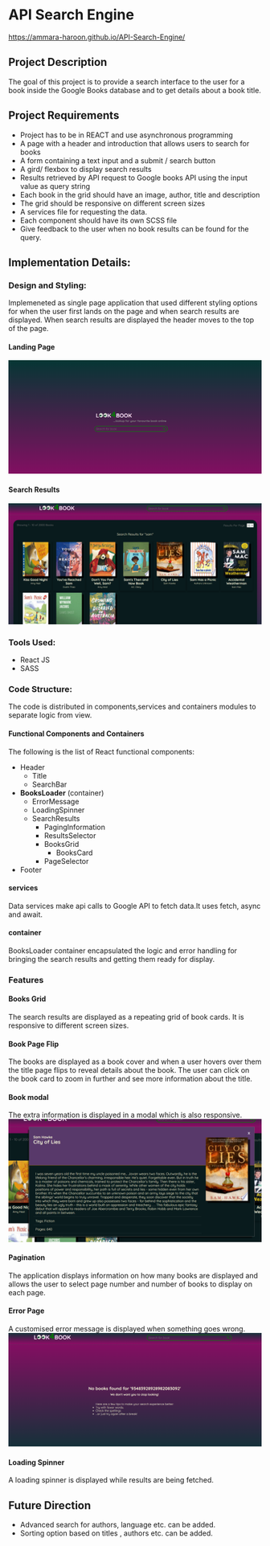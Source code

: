 # API Search Engine
https://ammara-haroon.github.io/API-Search-Engine/
## Project Description

The goal of this project is to provide a search interface to the user for a book inside the Google Books database and to get details about a book title.

## Project Requirements

- Project has to be in REACT and use asynchronous programming
- A page with a header and introduction that allows users to search for books
- A form containing a text input and a submit / search button
- A gird/ flexbox to display search results
- Results retrieved by API request to Google books API using the input value as query string
- Each book in the grid should have an image, author, title and description
- The grid should be responsive on different screen sizes
- A services file for requesting the data.
- Each component should have its own SCSS file
- Give feedback to the user when no book results can be found for the query.

## Implementation Details:

### Design and Styling:

Implemeneted as single page application that used different styling options for when the user first lands on the page and when search results are displayed. When search results are displayed the header moves to the top of the page.

#### Landing Page

![landing page](image.png)

#### Search Results

![search results](image-1.png)

### Tools Used:

- React JS
- SASS

### Code Structure:

The code is distributed in components,services and containers modules to separate logic from view.

#### Functional Components and Containers

The following is the list of React functional components:

- Header
  - Title
  - SearchBar
- **BooksLoader** (container)
  - ErrorMessage
  - LoadingSpinner
  - SearchResults
    - PagingInformation
    - ResultsSelector
    - BooksGrid
      - BooksCard
    - PageSelector
- Footer

#### services

Data services make api calls to Google API to fetch data.It
uses fetch, async and await.

#### container

BooksLoader container encapsulated the logic and error handling for bringing the search results and getting them ready for display.

### Features

#### Books Grid

The search results are displayed as a repeating grid of book cards. It is responsive to different screen sizes.

#### Book Page Flip

The books are displayed as a book cover and when a user hovers over them the title page flips to reveal details about the book. The user can click on the book card to zoom in further and see more information about the title.

#### Book modal

The extra information is displayed in a modal which is also responsive.
![book modal](image-2.png)

#### Pagination

The application displays information on how many books are displayed and allows the user to select page number and number of books to display on each page.

#### Error Page

A customised error message is displayed when something goes wrong.
![alt text](image-3.png)

#### Loading Spinner

A loading spinner is displayed while results are being fetched.

## Future Direction

- Advanced search for authors, language etc. can be added.
- Sorting option based on titles , authors etc. can be added.
